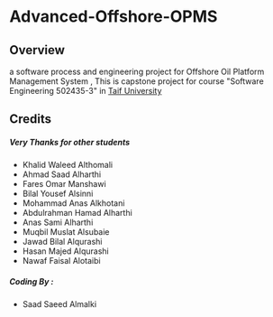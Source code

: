 # Advanced-Offshore-OPMS
## Overview
a software process and engineering project for Offshore Oil Platform Management System , This is capstone project for course "Software Engineering 502435-3" in [Taif University](https://tu.edu.sa)

## Credits
##### Very Thanks for other students
- Khalid Waleed Althomali
- Ahmad Saad Alharthi 
- Fares Omar Manshawi 
- Bilal Yousef Alsinni 
- Mohammad Anas Alkhotani 
- Abdulrahman Hamad Alharthi 
- Anas Sami Alharthi 
- Muqbil Muslat Alsubaie 
- Jawad Bilal Alqurashi 
- Hasan Majed Alqurashi 
- Nawaf Faisal Alotaibi

##### Coding By :
- Saad Saeed Almalki 
